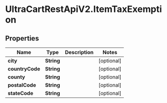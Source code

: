 # UltraCartRestApiV2.ItemTaxExemption

## Properties
Name | Type | Description | Notes
------------ | ------------- | ------------- | -------------
**city** | **String** |  | [optional] 
**countryCode** | **String** |  | [optional] 
**county** | **String** |  | [optional] 
**postalCode** | **String** |  | [optional] 
**stateCode** | **String** |  | [optional] 


